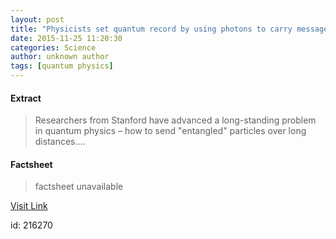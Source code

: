 ```yaml
---
layout: post
title: "Physicists set quantum record by using photons to carry messages from electrons almost 2 kilometers apart"
date: 2015-11-25 11:20:30
categories: Science
author: unknown author
tags: [quantum physics]
---
```



#### Extract
>Researchers from Stanford have advanced a long-standing problem in quantum physics – how to send "entangled" particles over long distances....

#### Factsheet
>factsheet unavailable

[Visit Link](http://phys.org/news/2015-11-physicists-quantum-photons-messages-electrons.html)

id:  216270
